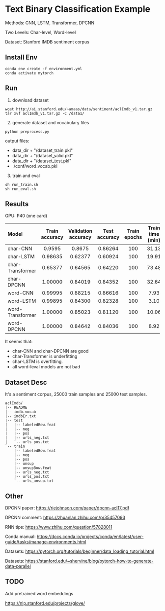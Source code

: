 # Text Binary Classification Example

Methods: CNN, LSTM, Transformer, DPCNN

Two Levels: Char-level, Word-level

Dataset: Stanford IMDB sentiment corpus

## Install Env

```shell
conda env create -f environment.yml
conda activate mytorch
```

## Run

1. download dataset 

```
wget http://ai.stanford.edu/~amaas/data/sentiment/aclImdb_v1.tar.gz
tar xvf aclImdb_v1.tar.gz -C /data1/
```

2. generate dataset and vocabulary files

``` 
python preprocess.py 
```
output files:
+ data_dir + "/dataset_train.pkl"
+ data_dir + "/dataset_valid.pkl"
+ data_dir + "/dataset_test.pkl"
+ ./conf/word_vocab.pkl

3. train and eval

```
sh run_train.sh
sh run_eval.sh
```

## Results

GPU: P40 (one card)

Model  | Train accuracy | Validation accuracy | Test accuracy | Train epochs | Train time (min)
:------------- | :---: |:---: | :---: | :----: | :----:
char-CNN  | 0.9595 |0.8675 | 0.86264 | 100 | 31.13 |
char-LSTM | 0.98635 |0.62377 | 0.60924 | 100 | 19.91 |
char-Transformer | 0.65377 | 0.64565 | 0.64220 | 100 | 73.48 |
char-DPCNN | 1.00000 | 0.84019 | 0.84352 | 100 | 32.64|
word-CNN  | 0.99995 |0.88215 | 0.86616 | 100 | 7.93 |
word-LSTM | 0.99895 |0.84300 | 0.82328 | 100 | 3.10 |
word-Transformer | 1.00000 | 0.85023 | 0.81120 | 100 | 10.06 |
word-DPCNN | 1.00000 | 0.84642 | 0.84036 | 100 | 8.92|

It seems that:
+ char-CNN and char-DPCNN are good
+ char-Transformer is underfitting
+ char-LSTM is overfitting.
+ all word-leval models are not bad

## Dataset Desc

It's a sentiment corpus, 25000 train samples and 25000 test samples.

```
aclImdb/
|-- README
|-- imdb.vocab
|-- imdbEr.txt
|-- test
|   |-- labeledBow.feat
|   |-- neg
|   |-- pos
|   |-- urls_neg.txt
|   `-- urls_pos.txt
`-- train
    |-- labeledBow.feat
    |-- neg
    |-- pos
    |-- unsup
    |-- unsupBow.feat
    |-- urls_neg.txt
    |-- urls_pos.txt
    `-- urls_unsup.txt
```

## Other

DPCNN paper: https://riejohnson.com/paper/dpcnn-acl17.pdf

DPCNN comment: https://zhuanlan.zhihu.com/p/35457093

RNN tips: https://www.zhihu.com/question/57828011

Conda manual: https://docs.conda.io/projects/conda/en/latest/user-guide/tasks/manage-environments.html

Datasets: https://pytorch.org/tutorials/beginner/data_loading_tutorial.html

Datasets: https://stanford.edu/~shervine/blog/pytorch-how-to-generate-data-parallel

## TODO

Add pretrained word embeddings

https://nlp.stanford.edu/projects/glove/
